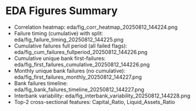 # EDA Figures Summary
- Correlation heatmap: eda/fig_corr_heatmap_20250812_144224.png
- Failure timing (cumulative) with split: eda/fig_failure_timing_20250812_144225.png
- Cumulative failures full period (all failed flags): eda/fig_cum_failures_fullperiod_20250812_144226.png
- Cumulative unique bank first-failures: eda/fig_first_failures_cumulative_20250812_144226.png
- Monthly unique bank failures (no cumulative): eda/fig_first_failures_monthly_20250812_144227.png
- Bank failures timeline: eda/fig_bank_failures_timeline_20250812_144227.png
- Interbank variability: eda/fig_interbank_variability_20250812_144228.png
- Top-2 cross-sectional features: Capital_Ratio, Liquid_Assets_Ratio